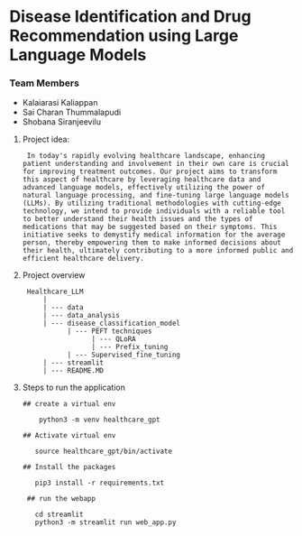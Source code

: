 # Disease Identification and Drug Recommendation using Large Language Models

### Team Members
  - Kalaiarasi Kaliappan
  - Sai Charan Thummalapudi
  - Shobana Siranjeevilu


1. Project idea:

        In today's rapidly evolving healthcare landscape, enhancing patient understanding and involvement in their own care is crucial for improving treatment outcomes. Our project aims to transform this aspect of healthcare by leveraging healthcare data and advanced language models, effectively utilizing the power of natural language processing, and fine-tuning large language models (LLMs). By utilizing traditional methodologies with cutting-edge technology, we intend to provide individuals with a reliable tool to better understand their health issues and the types of medications that may be suggested based on their symptoms. This initiative seeks to demystify medical information for the average person, thereby empowering them to make informed decisions about their health, ultimately contributing to a more informed public and efficient healthcare delivery.


2. Project overview

        Healthcare_LLM
            |
            | --- data
            | --- data_analysis
            | --- disease_classification_model
                  | --- PEFT techniques
                        | --- QLoRA
                        | --- Prefix_tuning
                  | --- Supervised_fine_tuning
            | --- streamlit
            | --- README.MD 


4. Steps to run the application

       ## create a virtual env

           python3 -m venv healthcare_gpt
   
       ## Activate virtual env

          source healthcare_gpt/bin/activate

       ## Install the packages

          pip3 install -r requirements.txt

        ## run the webapp

          cd streamlit
          python3 -m streamlit run web_app.py

